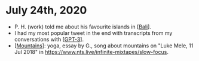 # July 24th, 2020
- P. H. (work) told me about his favourite islands in [[Bali]].
- I had my most popular tweet in the end with transcripts from my conversations with [[GPT-3]].
- [[Mountains]]: yoga, essay by G., song about mountains on "Luke Mele, 11 Jul 2018" in https://www.nts.live/infinite-mixtapes/slow-focus.

[//begin]: # "Autogenerated link references for markdown compatibility"
[Bali]: ../bali "Bali"
[GPT-3]: ../gpt-3 "GPT 3"
[Mountains]: ../mountains "Mountains"
[//end]: # "Autogenerated link references"